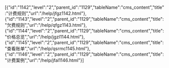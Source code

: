 [{"id":"1142","level":"2","parent_id":"1129","tableName":"cms_content","title":"计费规则","url":"/help/jfgz1142.html"},{"id":"1143","level":"2","parent_id":"1129","tableName":"cms_content","title":"欠费规则","url":"/help/qfgz1143.html"},{"id":"1144","level":"2","parent_id":"1129","tableName":"cms_content","title":"价格总览","url":"/help/jgzl1144.html"},{"id":"1145","level":"2","parent_id":"1129","tableName":"cms_content","title":"查看账单","url":"/help/qsrmc1145.html"},{"id":"1146","level":"2","parent_id":"1129","tableName":"cms_content","title":"计费案例","url":"/help/jfal1146.html"}]